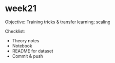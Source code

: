 # week21
Objective: Training tricks & transfer learning; scaling

Checklist:
- Theory notes
- Notebook
- README for dataset
- Commit & push
